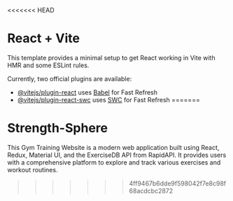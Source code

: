<<<<<<< HEAD
# React + Vite

This template provides a minimal setup to get React working in Vite with HMR and some ESLint rules.

Currently, two official plugins are available:

- [@vitejs/plugin-react](https://github.com/vitejs/vite-plugin-react/blob/main/packages/plugin-react/README.md) uses [Babel](https://babeljs.io/) for Fast Refresh
- [@vitejs/plugin-react-swc](https://github.com/vitejs/vite-plugin-react-swc) uses [SWC](https://swc.rs/) for Fast Refresh
=======
# Strength-Sphere
This Gym Training Website is a modern web application built using React, Redux, Material UI, and the ExerciseDB API from RapidAPI. It provides users with a comprehensive platform to explore and track various exercises and workout routines.
>>>>>>> 4ff9467b6dde9f598042f7e8c98f68acdcbc2872
